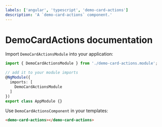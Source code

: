 ```yaml
---
labels: ['angular', 'typescript', 'demo-card-actions']
description: 'A `demo-card-actions` component.'
---
```


# DemoCardActions documentation

Import `DemoCardActionsModule` into your application:

```ts
import { DemoCardActionsModule } from './demo-card-actions.module';

// add it to your module imports
@NgModule({
  imports: [
    DemoCardActionsModule
  ]
})
export class AppModule {}
```

Use `DemoCardActionsComponent` in your templates:

```html
<demo-card-actions></demo-card-actions>
```
